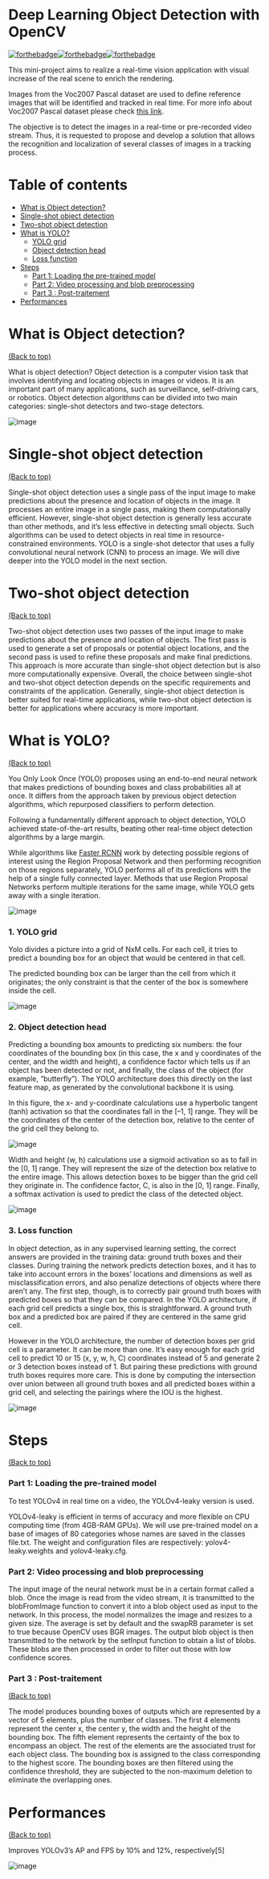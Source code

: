 # Deep Learning Object Detection with OpenCV

[![forthebadge](https://forthebadge.com/images/badges/made-with-c-plus-plus.svg)](https://forthebadge.com)[![forthebadge](http://forthebadge.com/images/badges/built-with-love.svg)](http://forthebadge.com)[![forthebadge](https://forthebadge.com/images/badges/it-works-why.svg)](https://forthebadge.com)

This mini-project aims to realize a real-time vision application with visual increase of the real scene to enrich the rendering.

Images from the Voc2007 Pascal dataset are used to define reference images that will be identified and tracked in real time. For more info about Voc2007 Pascal dataset please check [this link](http://host.robots.ox.ac.uk/pascal/VOC/voc2007/).

The objective is to detect the images in a real-time or pre-recorded video stream. Thus, it is requested to propose and develop a solution that allows the recognition and localization of several classes of images in a tracking process.


# Table of contents

- [What is Object detection?](#what-is-object-detection) 
- [Single-shot object detection](#single-shot-object-detection)
- [Two-shot object detection ](#two-shot-object-detection)
- [What is YOLO?](#what-is-yolo)
  - [YOLO grid](#1-yolo-grid)
  - [Object detection head](#2-object-detection-head)
  - [Loss function](#3-loss-function)
- [Steps](#steps)
    - [Part 1: Loading the pre-trained model](#part-1-loading-the-pre-trained-model)
    - [Part 2: Video processing and blob preprocessing](#part-2-video-processing-and-blob-preprocessing)
    - [Part 3 : Post-traitement](#part-3--post-traitement)
- [Performances](#performances)

# What is Object detection?

[(Back to top)](#table-of-contents)


What is object detection?
Object detection is a computer vision task that involves identifying and locating objects in images or videos. It is an important part of many applications, such as surveillance, self-driving cars, or robotics. Object detection algorithms can be divided into two main categories: single-shot detectors and two-stage detectors.


![image](https://assets-global.website-files.com/5d7b77b063a9066d83e1209c/63c69544f9b0972c0606d735_One%20and%20two%20stage%20detectors%20object%20detection-min.jpg)



# Single-shot object detection 
[(Back to top)](#table-of-contents)

Single-shot object detection uses a single pass of the input image to make predictions about the presence and location of objects in the image. It processes an entire image in a single pass, making them computationally efficient.
However, single-shot object detection is generally less accurate than other methods, and it’s less effective in detecting small objects. Such algorithms can be used to detect objects in real time in resource-constrained environments.
YOLO is a single-shot detector that uses a fully convolutional neural network (CNN) to process an image. We will dive deeper into the YOLO model in the next section.

# Two-shot object detection 
[(Back to top)](#table-of-contents)

Two-shot object detection uses two passes of the input image to make predictions about the presence and location of objects. The first pass is used to generate a set of proposals or potential object locations, and the second pass is used to refine these proposals and make final predictions. This approach is more accurate than single-shot object detection but is also more computationally expensive.
Overall, the choice between single-shot and two-shot object detection depends on the specific requirements and constraints of the application.
Generally, single-shot object detection is better suited for real-time applications, while two-shot object detection is better for applications where accuracy is more important.


# What is YOLO? 
[(Back to top)](#table-of-contents)

You Only Look Once (YOLO) proposes using an end-to-end neural network that makes predictions of bounding boxes and class probabilities all at once. It differs from the approach taken by previous object detection algorithms, which repurposed classifiers to perform detection.

Following a fundamentally different approach to object detection, YOLO achieved state-of-the-art results, beating other real-time object detection algorithms by a large margin.

While algorithms like [Faster RCNN](https://towardsdatascience.com/faster-r-cnn-for-object-detection-a-technical-summary-474c5b857b46) work by detecting possible regions of interest using the Region Proposal Network and then performing recognition on those regions separately, YOLO performs all of its predictions with the help of a single fully connected layer.
Methods that use Region Proposal Networks perform multiple iterations for the same image, while YOLO gets away with a single iteration.

![image](https://assets-global.website-files.com/5d7b77b063a9066d83e1209c/63c697fd4ef3d83d2e35a8c2_YOLO%20architecture-min.jpg)
 


### 1. YOLO grid
Yolo divides a picture into a grid of NxM cells. For each cell, it tries to predict a bounding box for an object that would be centered in that cell. 

The predicted bounding box can be larger than the cell from which it originates; the only constraint is that the center of the box is somewhere inside the cell.


![image](https://www.oreilly.com/api/v2/epubs/9781098102357/files/assets/pmlc_0404.png)


### 2. Object detection head
   
Predicting a bounding box amounts to predicting six numbers: the four coordinates of the bounding box (in this case, the x and y coordinates of the center, and the width and height), a confidence factor which tells us if an object has been detected or not, and finally, the class of the object (for example, “butterfly”). The YOLO architecture does this directly on the last feature map, as generated by the convolutional backbone it is using. 

In this figure, the x- and y-coordinate calculations use a hyperbolic tangent (tanh) activation so that the coordinates fall in the [–1, 1] range. They will be the coordinates of the center of the detection box, relative to the center of the grid cell they belong to.
   
![image](https://www.oreilly.com/api/v2/epubs/9781098102357/files/assets/pmlc_0405.png)


Width and height (w, h) calculations use a sigmoid activation so as to fall in the [0, 1] range. They will represent the size of the detection box relative to the entire image. This allows detection boxes to be bigger than the grid cell they originate in. The confidence factor, C, is also in the [0, 1] range. Finally, a softmax activation is used to predict the class of the detected object.

![image](https://www.oreilly.com/api/v2/epubs/9781098102357/files/assets/pmlc_0406.png)


### 3. Loss function


In object detection, as in any supervised learning setting, the correct answers are provided in the training data: ground truth boxes and their classes. During training the network predicts detection boxes, and it has to take into account errors in the boxes’ locations and dimensions as well as misclassification errors, and also penalize detections of objects where there aren’t any. The first step, though, is to correctly pair ground truth boxes with predicted boxes so that they can be compared. In the YOLO architecture, if each grid cell predicts a single box, this is straightforward. A ground truth box and a predicted box are paired if they are centered in the same grid cell.

However in the YOLO architecture, the number of detection boxes per grid cell is a parameter. It can be more than one. It’s easy enough for each grid cell to predict 10 or 15 (x, y, w, h, C) coordinates instead of 5 and generate 2 or 3 detection boxes instead of 1. But pairing these predictions with ground truth boxes requires more care. This is done by computing the intersection over union between all ground truth boxes and all predicted boxes within a grid cell, and selecting the pairings where the IOU is the highest.


![image](https://www.oreilly.com/api/v2/epubs/9781098102357/files/assets/pmlc_0407.png)



# Steps
[(Back to top)](#table-of-contents)


### Part 1: Loading the pre-trained model
To test YOLOv4 in real time on a video, the YOLOv4-leaky version is used. 

YOLOv4-leaky is efficient in terms of accuracy and more flexible on CPU computing time  (from 4GB-RAM GPUs). We will use pre-trained model on a base of images of 80 categories whose names are saved in the classes file.txt.
The weight and configuration files are respectively: yolov4-leaky.weights and yolov4-leaky.cfg.


### Part 2: Video processing and blob preprocessing

The input image of the neural network must be in a certain format called a blob. Once the image is read from the video stream, it is transmitted to the blobFromImage function to convert it into a blob object used as input to the network. In this process, the model normalizes the image and resizes to a given size.   The average is set by default and the swapRB parameter is set to true because OpenCV uses BGR images. The output blob object is then transmitted to the network by the setInput function to obtain a list of blobs. These blobs are then processed in order to filter out those with low confidence scores.


### Part 3 : Post-traitement
[(Back to top)](#table-of-contents)


The model produces bounding boxes of outputs which are represented by a vector of 5 elements, plus the number of classes.
The first 4 elements represent the center x, the center y, the width and the height of the bounding box. The fifth element represents the certainty of the box to encompass an object.
The rest of the elements are the associated trust for each object class. The bounding box is assigned to the class corresponding to the highest score.
The bounding boxes are then filtered using the confidence threshold, they are subjected to the non-maximum deletion to eliminate the overlapping ones.


# Performances 
[(Back to top)](#table-of-contents)


Improves YOLOv3’s AP and FPS by 10% and 12%, respectively[5]

![image](https://miro.medium.com/v2/resize:fit:1212/format:webp/1*dyX7F7rF28Y-qKkA34KywQ.png)
